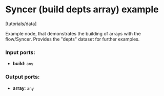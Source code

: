 # Syncer (build depts array) example

[tutorials/data]

Example node, that demonstrates the building of arrays with the flow/Syncer. Provides the "depts" dataset for further examples.

### Input ports:

* __build__: `any`

### Output ports:

* __array__: `any`

